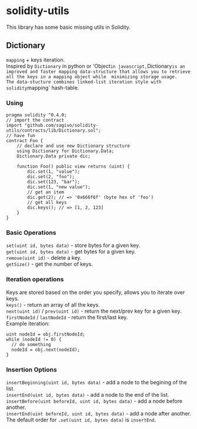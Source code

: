 # solidity-utils
This library has some basic missing utils in Solidity. 

## Dictionary
`mapping` + keys iteration.  
Inspired by `Dictionary` in python or 'Object` in javascript, `Dictionary` is an improved and faster mapping data-structure that allows you to retrieve all the keys in a mapping object while  minimizing storage usage.  
The data-stucture combines linked-list iteration style with solidity `mapping` hash-table.  

### Using
```solidity
pragma solidity ^0.4.0;
// import the contract
import "github.com/sagivo/solidity-utils/contracts/lib/Dictionary.sol";
// have fun
contract Foo {
    // declare and use new Dictionary structure
    using Dictionary for Dictionary.Data;
    Dictionary.Data private dic;

    function Foo() public view returns (uint) {
        dic.set(1, "value");
        dic.set(2, "foo");
        dic.set(123, "bar");
        dic.set(1, "new value");
        // get an item
        dic.get(2); // => '0x666f6f' (byte hex of 'foo')
        // get all keys
        dic.keys(); // => [1, 2, 123]
    }
}
```

### Basic Operations
`set(uint id, bytes data)` - store bytes for a given key.  
`get(uint id, bytes data)` - get bytes for a given key.  
`remove(uint id)` - delete a key.  
`getSize()` - get the number of keys.  

### Iteration operations
Keys are stored based on the order you specify, allows you to iterate over keys.  
`keys()` - return an array of all the keys.  
`next(uint id)` / `prev(uint id)` - return the next/prev key for a given key.  
`firstNodeId` / `lastNodeId` - return the first/last key.  
Example iteration:
```solidity
uint nodeId = obj.firstNodeId;
while (nodeId != 0) {
  // do something
  nodeId = obj.next(nodeId);
}
```

### Insertion Options
`insertBeginning(uint id, bytes data)` - add a node to the begining of the list.  
`insertEnd(uint id, bytes data)` - add a node to the end of the list.  
`insertBefore(uint beforeId, uint id, bytes data)` - add a node before another.  
`insertEnd(uint beforeId, uint id, bytes data)` - add a node after another.  
The default order for `.set(uint id, bytes data)` is `insertEnd`.  

